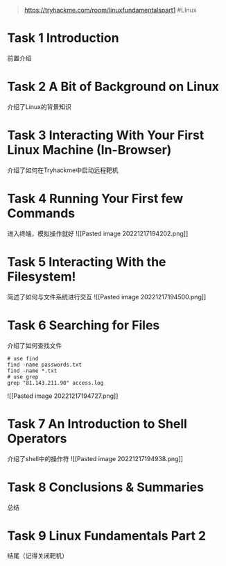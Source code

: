 > https://tryhackme.com/room/linuxfundamentalspart1
> #LInux 

# Task 1 Introduction

前置介绍

# Task 2 A Bit of Background on Linux

介绍了Linux的背景知识

# Task 3 Interacting With Your First Linux Machine (In-Browser)

介绍了如何在Tryhackme中启动远程靶机

# Task 4 Running Your First few Commands

进入终端，模拟操作就好
![[Pasted image 20221217194202.png]]

# Task 5 Interacting With the Filesystem!

简述了如何与文件系统进行交互
![[Pasted image 20221217194500.png]]

# Task 6 Searching for Files

介绍了如何查找文件
```shell
# use find
find -name passwords.txt
find -name *.txt
# use grep
grep "81.143.211.90" access.log
```
![[Pasted image 20221217194727.png]]

# Task 7 An Introduction to Shell Operators

介绍了shell中的操作符
![[Pasted image 20221217194938.png]]

# Task 8 Conclusions & Summaries

总结

# Task 9 Linux Fundamentals Part 2

结尾（记得关闭靶机）